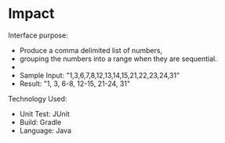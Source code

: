 # Impact

Interface purpose: 
 * Produce a comma delimited list of numbers,
 * grouping the numbers into a range when they are sequential.
 *
 * Sample Input: "1,3,6,7,8,12,13,14,15,21,22,23,24,31"
 * Result: "1, 3, 6-8, 12-15, 21-24, 31"
 
 Technology Used: 
 * Unit Test: JUnit
 * Build: Gradle
 * Language: Java
 